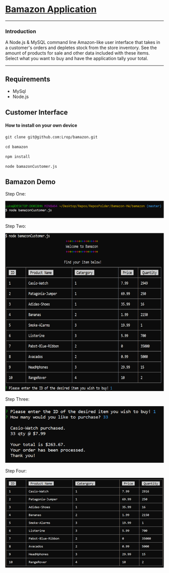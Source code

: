 # [Bamazon Application](https://github.com/Lrop/bamazon "Github Repo")
***
### Introduction

A Node.js & MySQL command line Amazon-like user interface that takes in a customer's orders and depletes stock from the store inventory.
See the amount of products for sale and other data included with these items. Select what you want to buy and have the application tally your total.

***

## Requirements
+ MySql
+ Node.js

## Customer Interface
#### How to install on your own device
`git clone git@github.com:Lrop/bamazon.git`

`cd bamazon`

`npm install`

`node bamazonCustomer.js`

## Bamazon Demo

Step One:


<img src = "Images/BAMAZON%201.PNG" width="677">



Step Two:

<img src = "Images/BAMAZON%204.PNG" height="500">



Step Three:

<img src = "Images/BAMAZON%203.PNG" width="677">

Step Four:

<img src = "Images/BAMAZON%205.PNG" width="677">



